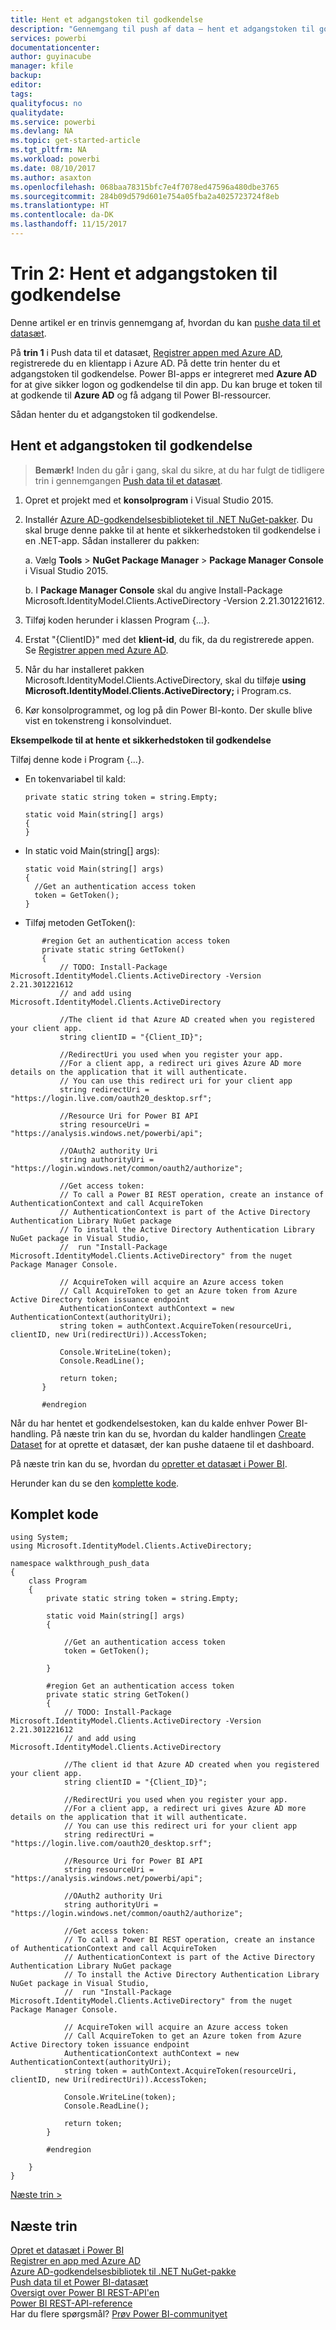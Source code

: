 ```yaml
---
title: Hent et adgangstoken til godkendelse
description: "Gennemgang til push af data – hent et adgangstoken til godkendelse"
services: powerbi
documentationcenter: 
author: guyinacube
manager: kfile
backup: 
editor: 
tags: 
qualityfocus: no
qualitydate: 
ms.service: powerbi
ms.devlang: NA
ms.topic: get-started-article
ms.tgt_pltfrm: NA
ms.workload: powerbi
ms.date: 08/10/2017
ms.author: asaxton
ms.openlocfilehash: 068baa78315bfc7e4f7078ed47596a480dbe3765
ms.sourcegitcommit: 284b09d579d601e754a05fba2a4025723724f8eb
ms.translationtype: HT
ms.contentlocale: da-DK
ms.lasthandoff: 11/15/2017
---
```

# <a name="step-2-get-an-authentication-access-token"></a>Trin 2: Hent et adgangstoken til godkendelse
Denne artikel er en trinvis gennemgang af, hvordan du kan [pushe data til et datasæt](walkthrough-push-data.md).

På **trin 1** i Push data til et datasæt, [Registrer appen med Azure AD](walkthrough-push-data-register-app-with-azure-ad.md), registrerede du en klientapp i Azure AD. På dette trin henter du et adgangstoken til godkendelse. Power BI-apps er integreret med **Azure AD** for at give sikker logon og godkendelse til din app. Du kan bruge et token til at godkende til **Azure AD** og få adgang til Power BI-ressourcer.

Sådan henter du et adgangstoken til godkendelse.

## <a name="get-an-authentication-access-token"></a>Hent et adgangstoken til godkendelse
> **Bemærk!** Inden du går i gang, skal du sikre, at du har fulgt de tidligere trin i gennemgangen [Push data til et datasæt](walkthrough-push-data.md).
> 
> 

1. Opret et projekt med et **konsolprogram** i Visual Studio 2015.
2. Installér [Azure AD-godkendelsesbiblioteket til .NET NuGet-pakker](https://www.nuget.org/packages/Microsoft.IdentityModel.Clients.ActiveDirectory/). Du skal bruge denne pakke til at hente et sikkerhedstoken til godkendelse i en .NET-app. Sådan installerer du pakken:
   
     a. Vælg **Tools** > **NuGet Package Manager** > **Package Manager Console** i Visual Studio 2015.
   
     b. I **Package Manager Console** skal du angive Install-Package Microsoft.IdentityModel.Clients.ActiveDirectory -Version 2.21.301221612.
3. Tilføj koden herunder i klassen Program {...}.
4. Erstat "{ClientID}" med det **klient-id**, du fik, da du registrerede appen. Se [Registrer appen med Azure AD](walkthrough-push-data-register-app-with-azure-ad.md).
5. Når du har installeret pakken Microsoft.IdentityModel.Clients.ActiveDirectory, skal du tilføje **using Microsoft.IdentityModel.Clients.ActiveDirectory;** i Program.cs.
6. Kør konsolprogrammet, og log på din Power BI-konto. Der skulle blive vist en tokenstreng i konsolvinduet.

**Eksempelkode til at hente et sikkerhedstoken til godkendelse**

Tilføj denne kode i Program {...}.

* En tokenvariabel til kald:
  
  ```
  private static string token = string.Empty;
  
  static void Main(string[] args)
  {
  }
  ```
* In static void Main(string[] args):
  
  ```
  static void Main(string[] args)
  {
    //Get an authentication access token
    token = GetToken();
  }
  ```
* Tilføj metoden GetToken():

```
       #region Get an authentication access token
       private static string GetToken()
       {
           // TODO: Install-Package Microsoft.IdentityModel.Clients.ActiveDirectory -Version 2.21.301221612
           // and add using Microsoft.IdentityModel.Clients.ActiveDirectory

           //The client id that Azure AD created when you registered your client app.
           string clientID = "{Client_ID}";

           //RedirectUri you used when you register your app.
           //For a client app, a redirect uri gives Azure AD more details on the application that it will authenticate.
           // You can use this redirect uri for your client app
           string redirectUri = "https://login.live.com/oauth20_desktop.srf";

           //Resource Uri for Power BI API
           string resourceUri = "https://analysis.windows.net/powerbi/api";

           //OAuth2 authority Uri
           string authorityUri = "https://login.windows.net/common/oauth2/authorize";

           //Get access token:
           // To call a Power BI REST operation, create an instance of AuthenticationContext and call AcquireToken
           // AuthenticationContext is part of the Active Directory Authentication Library NuGet package
           // To install the Active Directory Authentication Library NuGet package in Visual Studio,
           //  run "Install-Package Microsoft.IdentityModel.Clients.ActiveDirectory" from the nuget Package Manager Console.

           // AcquireToken will acquire an Azure access token
           // Call AcquireToken to get an Azure token from Azure Active Directory token issuance endpoint
           AuthenticationContext authContext = new AuthenticationContext(authorityUri);
           string token = authContext.AcquireToken(resourceUri, clientID, new Uri(redirectUri)).AccessToken;

           Console.WriteLine(token);
           Console.ReadLine();

           return token;
       }

       #endregion
```

Når du har hentet et godkendelsestoken, kan du kalde enhver Power BI-handling. På næste trin kan du se, hvordan du kalder handlingen [Create Dataset](https://msdn.microsoft.com/library/mt203562.aspx) for at oprette et datasæt, der kan pushe dataene til et dashboard.

På næste trin kan du se, hvordan du [opretter et datasæt i Power BI](walkthrough-push-data-create-dataset.md).

Herunder kan du se den [komplette kode](#code).

<a name="code"/>

## <a name="complete-code-listing"></a>Komplet kode
    using System;
    using Microsoft.IdentityModel.Clients.ActiveDirectory;

    namespace walkthrough_push_data
    {
        class Program
        {
            private static string token = string.Empty;

            static void Main(string[] args)
            {

                //Get an authentication access token
                token = GetToken();

            }

            #region Get an authentication access token
            private static string GetToken()
            {
                // TODO: Install-Package Microsoft.IdentityModel.Clients.ActiveDirectory -Version 2.21.301221612
                // and add using Microsoft.IdentityModel.Clients.ActiveDirectory

                //The client id that Azure AD created when you registered your client app.
                string clientID = "{Client_ID}";

                //RedirectUri you used when you register your app.
                //For a client app, a redirect uri gives Azure AD more details on the application that it will authenticate.
                // You can use this redirect uri for your client app
                string redirectUri = "https://login.live.com/oauth20_desktop.srf";

                //Resource Uri for Power BI API
                string resourceUri = "https://analysis.windows.net/powerbi/api";

                //OAuth2 authority Uri
                string authorityUri = "https://login.windows.net/common/oauth2/authorize";

                //Get access token:
                // To call a Power BI REST operation, create an instance of AuthenticationContext and call AcquireToken
                // AuthenticationContext is part of the Active Directory Authentication Library NuGet package
                // To install the Active Directory Authentication Library NuGet package in Visual Studio,
                //  run "Install-Package Microsoft.IdentityModel.Clients.ActiveDirectory" from the nuget Package Manager Console.

                // AcquireToken will acquire an Azure access token
                // Call AcquireToken to get an Azure token from Azure Active Directory token issuance endpoint
                AuthenticationContext authContext = new AuthenticationContext(authorityUri);
                string token = authContext.AcquireToken(resourceUri, clientID, new Uri(redirectUri)).AccessToken;

                Console.WriteLine(token);
                Console.ReadLine();

                return token;
            }

            #endregion

        }
    }


[Næste trin >](walkthrough-push-data-create-dataset.md)

## <a name="next-steps"></a>Næste trin
[Opret et datasæt i Power BI](walkthrough-push-data-create-dataset.md)  
[Registrer en app med Azure AD](walkthrough-push-data-register-app-with-azure-ad.md)  
[Azure AD-godkendelsesbibliotek til .NET NuGet-pakke](https://www.nuget.org/packages/Microsoft.IdentityModel.Clients.ActiveDirectory/)  
[Push data til et Power BI-datasæt](walkthrough-push-data.md)  
[Oversigt over Power BI REST-API'en](overview-of-power-bi-rest-api.md)  
[Power BI REST-API-reference](https://msdn.microsoft.com/library/mt147898.aspx)  
Har du flere spørgsmål? [Prøv Power BI-communityet](http://community.powerbi.com/)


